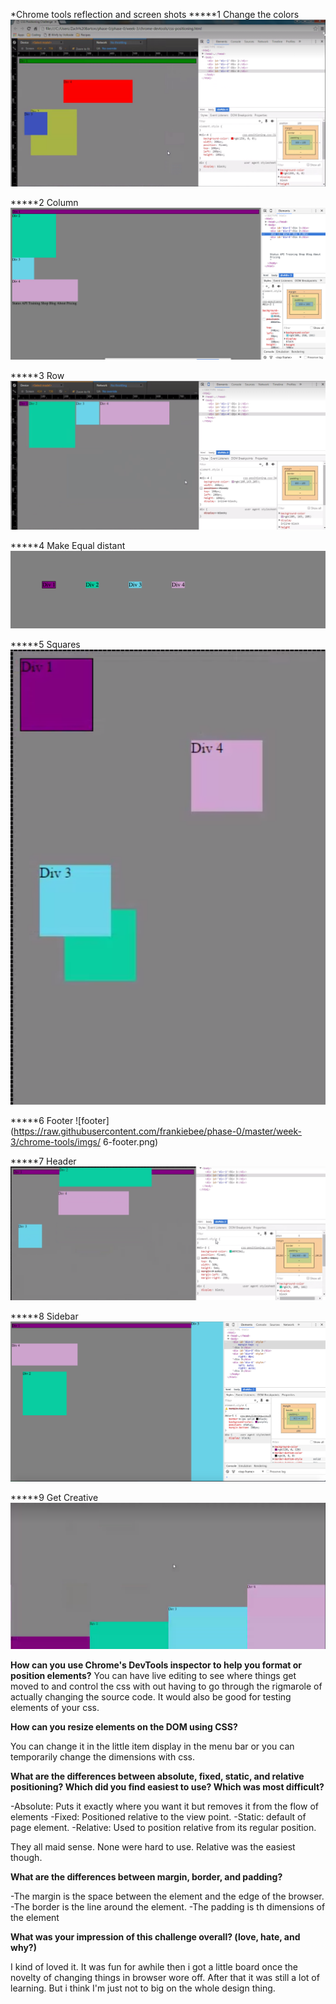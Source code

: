 *Chrome tools reflection and screen shots
*****1 Change the colors
![1 Change colors](https://raw.githubusercontent.com/frankiebee/phase-0/master/week-3/chrome-tools/imgs/1-change_the_colors.png)

*****2 Column
![column](https://raw.githubusercontent.com/frankiebee/phase-0/master/week-3/chrome-tools/imgs/2-column.png )

*****3 Row
![row](https://raw.githubusercontent.com/frankiebee/phase-0/master/week-3/chrome-tools/imgs/3-row.png)

*****4 Make Equal distant
![make equal](https://raw.githubusercontent.com/frankiebee/phase-0/master/week-3/chrome-tools/imgs/4-Make-Equidistant.png)

*****5 Squares
![squares](https://raw.githubusercontent.com/frankiebee/phase-0/master/week-3/chrome-tools/imgs/5-squares.png)

*****6 Footer
![footer](https://raw.githubusercontent.com/frankiebee/phase-0/master/week-3/chrome-tools/imgs/ 6-footer.png)

*****7 Header
![header](https://raw.githubusercontent.com/frankiebee/phase-0/master/week-3/chrome-tools/imgs/7-header.png)

*****8 Sidebar
![sidebar](https://raw.githubusercontent.com/frankiebee/phase-0/master/week-3/chrome-tools/imgs/8-sidebar.png)

*****9 Get Creative
![creative](https://raw.githubusercontent.com/frankiebee/phase-0/master/week-3/chrome-tools/imgs/9-get_creative.png)

**How can you use Chrome's DevTools inspector to help you format or position elements?**
You can have live editing to see where things get moved to and control the css with out having to go through the rigmarole of actually changing the source code. It would also be good for testing elements of your css.

**How can you resize elements on the DOM using CSS?**

You can change it in the little item display in the menu bar or you can temporarily change the dimensions with css.

**What are the differences between absolute, fixed, static, and relative positioning? Which did
you find easiest to use? Which was most difficult?**

-Absolute: Puts it exactly where you want it but removes it from the flow of elements
-Fixed: Positioned relative to the view point.
-Static: default of page element.
-Relative: Used to position relative from its regular position.

They all maid sense. None were hard to use. Relative was the easiest though.

**What are the differences between margin, border, and padding?**

-The margin is the space between the element and the edge of the browser.
-The border is the line around the element.
-The padding is th dimensions of the element

**What was your impression of this challenge overall? (love, hate, and why?)**

I kind of loved it. It was fun for awhile then i got a little board once the novelty of changing things in browser wore off. After that it was still a lot of learning. But i think I'm just not to big on the whole design thing.